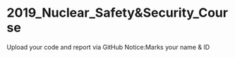 # 2019_Nuclear_Safety&Security_Course
Upload your code and report via GitHub
Notice:Marks your name & ID
